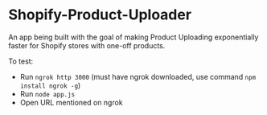 # Shopify-Product-Uploader
An app being built with the goal of making Product Uploading exponentially faster for Shopify stores with one-off products.

To test:
- Run `ngrok http 3000` (must have ngrok downloaded, use command `npm install ngrok -g`)
- Run `node app.js`
- Open URL mentioned on ngrok
